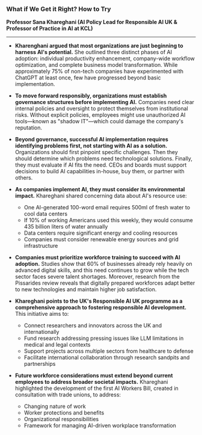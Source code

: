 ### What if We Get it Right? How to Try

**Professor Sana Khareghani (AI Policy Lead for Responsible AI UK & Professor of Practice in AI at KCL)**

***

* **Kharenghani argued that most organizations are just beginning to harness AI's potential.** She outlined three distinct phases of AI adoption: individual productivity enhancement, company-wide workflow optimization, and complete business model transformation. While approximately 75% of non-tech companies have experimented with ChatGPT at least once, few have progressed beyond basic implementation.

* **To move forward responsibly, organizations must establish governance structures before implementing AI.** Companies need clear internal policies and oversight to protect themselves from institutional risks. Without explicit policies, employees might use unauthorized AI tools—known as "shadow IT"—which could damage the company's reputation.

* **Beyond governance, successful AI implementation requires identifying problems first, not starting with AI as a solution.** Organizations should first pinpoint specific challenges. Then they should determine which problems need technological solutions. Finally, they must evaluate if AI fits the need. CEOs and boards must support decisions to build AI capabilities in-house, buy them, or partner with others.

* **As companies implement AI, they must consider its environmental impact.** Khareghani shared concerning data about AI's resource use:
  - One AI-generated 100-word email requires 500ml of fresh water to cool data centers
  - If 10% of working Americans used this weekly, they would consume 435 billion liters of water annually
  - Data centers require significant energy and cooling resources
  - Companies must consider renewable energy sources and grid infrastructure

* **Companies must prioritize workforce training to succeed with AI adoption.** Studies show that 60% of businesses already rely heavily on advanced digital skills, and this need continues to grow while the tech sector faces severe talent shortages. Moreover, research from the Pissarides review reveals that digitally prepared workforces adapt better to new technologies and maintain higher job satisfaction. 

* **Khareghani points to the UK's Responsible AI UK programme as a comprehensive approach to fostering responsible AI development.** This initiative aims to:
  - Connect researchers and innovators across the UK and internationally
  - Fund research addressing pressing issues like LLM limitations in medical and legal contexts
  - Support projects across multiple sectors from healthcare to defense
  - Facilitate international collaboration through research sandpits and partnerships

* **Future workforce considerations must extend beyond current employees to address broader societal impacts.** Khareghani highlighted the development of the first AI Workers Bill, created in consultation with trade unions, to address:
  - Changing nature of work
  - Worker protections and benefits
  - Organizational responsibilities
  - Framework for managing AI-driven workplace transformation
